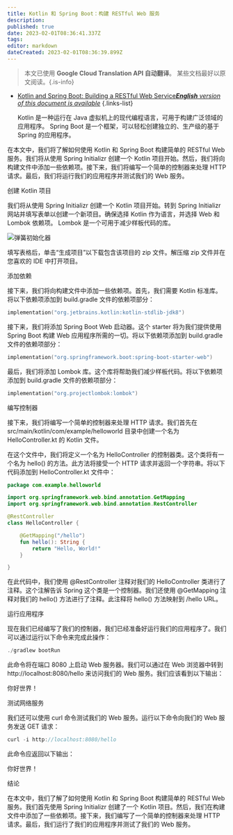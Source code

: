 ```yaml
---
title: Kotlin 和 Spring Boot：构建 RESTful Web 服务
description: 
published: true
date: 2023-02-01T08:36:41.337Z
tags: 
editor: markdown
dateCreated: 2023-02-01T08:36:39.899Z
---
```


> 本文已使用 **Google Cloud Translation API 自动翻译**。
某些文档最好以原文阅读。{.is-info}

- [Kotlin and Spring Boot: Building a RESTful Web Service***English** version of this document is available*](/en/Knowledge-base/Kotlin/kotlin-and-spring-boot-building-a-restful-web-service)
{.links-list}


  Kotlin 是一种运行在 Java 虚拟机上的现代编程语言，可用于构建广泛领域的应用程序。 Spring Boot 是一个框架，可以轻松创建独立的、生产级的基于 Spring 的应用程序。

在本文中，我们将了解如何使用 Kotlin 和 Spring Boot 构建简单的 RESTful Web 服务。我们将从使用 Spring Initializr 创建一个 Kotlin 项目开始。然后，我们将向构建文件中添加一些依赖项。接下来，我们将编写一个简单的控制器来处理 HTTP 请求。最后，我们将运行我们的应用程序并测试我们的 Web 服务。

创建 Kotlin 项目

我们将从使用 Spring Initializr 创建一个 Kotlin 项目开始。转到 Spring Initializr 网站并填写表单以创建一个新项目。确保选择 Kotlin 作为语言，并选择 Web 和 Lombok 依赖项。 Lombok 是一个可用于减少样板代码的库。

![弹簧初始化器](https://spring.io/images/spring-initializr.png)

填写表格后，单击“生成项目”以下载包含该项目的 zip 文件。解压缩 zip 文件并在您喜欢的 IDE 中打开项目。

添加依赖

接下来，我们将向构建文件中添加一些依赖项。首先，我们需要 Kotlin 标准库。将以下依赖项添加到 build.gradle 文件的依赖项部分：

```kotlin
implementation("org.jetbrains.kotlin:kotlin-stdlib-jdk8")
```

接下来，我们将添加 Spring Boot Web 启动器。这个 starter 将为我们提供使用 Spring Boot 构建 Web 应用程序所需的一切。将以下依赖项添加到 build.gradle 文件的依赖项部分：

```kotlin
implementation("org.springframework.boot:spring-boot-starter-web")
```

最后，我们将添加 Lombok 库。这个库将帮助我们减少样板代码。将以下依赖项添加到 build.gradle 文件的依赖项部分：

```kotlin
implementation("org.projectlombok:lombok")
```

编写控制器

接下来，我们将编写一个简单的控制器来处理 HTTP 请求。我们首先在 src/main/kotlin/com/example/helloworld 目录中创建一个名为 HelloController.kt 的 Kotlin 文件。

在这个文件中，我们将定义一个名为 HelloController 的控制器类。这个类将有一个名为 hello() 的方法。此方法将接受一个 HTTP 请求并返回一个字符串。将以下代码添加到 HelloController.kt 文件中：

```kotlin
package com.example.helloworld

import org.springframework.web.bind.annotation.GetMapping
import org.springframework.web.bind.annotation.RestController

@RestController
class HelloController {

    @GetMapping("/hello")
    fun hello(): String {
        return "Hello, World!"
    }

}
```

在此代码中，我们使用 @RestController 注释对我们的 HelloController 类进行了注释。这个注解告诉 Spring 这个类是一个控制器。我们还使用 @GetMapping 注释对我们的 hello() 方法进行了注释。此注释将 hello() 方法映射到 /hello URL。

运行应用程序

现在我们已经编写了我们的控制器，我们已经准备好运行我们的应用程序了。我们可以通过运行以下命令来完成此操作：

```kotlin
./gradlew bootRun
```

此命令将在端口 8080 上启动 Web 服务器。我们可以通过在 Web 浏览器中转到 http://localhost:8080/hello 来访问我们的 Web 服务。我们应该看到以下输出：

你好世界！

测试网络服务

我们还可以使用 curl 命令测试我们的 Web 服务。运行以下命令向我们的 Web 服务发送 GET 请求：

```kotlin
curl -i http://localhost:8080/hello
```

此命令应返回以下输出：

你好世界！

结论

在本文中，我们了解了如何使用 Kotlin 和 Spring Boot 构建简单的 RESTful Web 服务。我们首先使用 Spring Initializr 创建了一个 Kotlin 项目。然后，我们在构建文件中添加了一些依赖项。接下来，我们编写了一个简单的控制器来处理 HTTP 请求。最后，我们运行了我们的应用程序并测试了我们的 Web 服务。